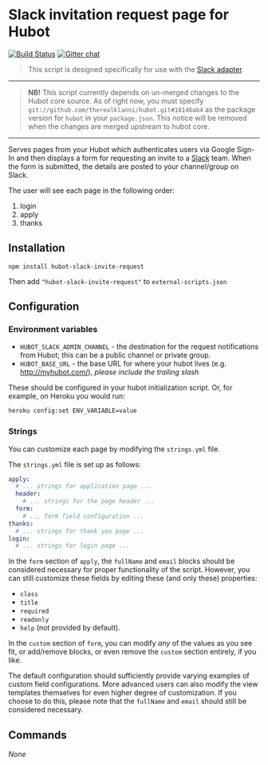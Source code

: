 # Slack invitation request page for Hubot

[![Build Status](https://travis-ci.org/hubot-scripts/hubot-slack-invite-request.svg)](https://travis-ci.org/hubot-scripts/hubot-slack-invite-request)
[![Gitter chat](https://badges.gitter.im/hubot-scripts/hubot-slack-invite-request.png)](https://gitter.im/hubot-scripts/hubot-slack-invite-request)

> This script is designed specifically for use with the [Slack adapter](https://github.com/tinyspeck/hubot-slack).

---

> **NB!** This script currently depends on un-merged changes to the Hubot core source. As of right now, you must specify `git://github.com/therealklanni/hubot.git#18146ab4` as the package version for `hubot` in your `package.json`. This notice will be removed when the changes are merged upstream to hubot core.

---

Serves pages from your Hubot which authenticates users via Google Sign-In and 
then displays a form for requesting an invite to a [Slack](http://slack.com) team.
When the form is submitted, the details are posted to your channel/group on Slack.

The user will see each page in the following order:

1. login
2. apply
3. thanks

## Installation

`npm install hubot-slack-invite-request`

Then add `"hubot-slack-invite-request"` to `external-scripts.json`

## Configuration

### Environment variables

* `HUBOT_SLACK_ADMIN_CHANNEL` - the destination for the request notifications from Hubot; this can be a public channel or private group.
* `HUBOT_BASE_URL` - the base URL for where your hubot lives (e.g. http://myhubot.com/), *please include the trailing slash*

These should be configured in your hubot initialization script. Or, for example,
on Heroku you would run:

```sh
heroku config:set ENV_VARIABLE=value
```

### Strings

You can customize each page by modifying the `strings.yml` file.

The `strings.yml` file is set up as follows:

```yml
apply:
  # ... strings for application page ...
  header:
    # ... strings for the page header ...
  form:
    # ... form field configuration ...
thanks:
  # ... strings for thank you page ...
login:
  # ... strings for login page ...
```

In the `form` section of `apply`, the `fullName` and `email` blocks should be
considered necessary for proper functionality of the script. However, you can
still customize these fields by editing these (and only these) properties: 

* `class`
* `title`
* `required`
* `readonly`
* `help` (not provided by default).

In the `custom` section of `form`, you can modify *any* of the values as you see
fit, or add/remove blocks, or even remove the `custom` section entirely, if
you like.

The default configuration should sufficiently provide varying examples of custom
field configurations. More advanced users can also modify the view templates 
themselves for even higher degree of customization. If you choose to do this,
please note that the `fullName` and `email` should still be considered necessary.

## Commands

*None*

